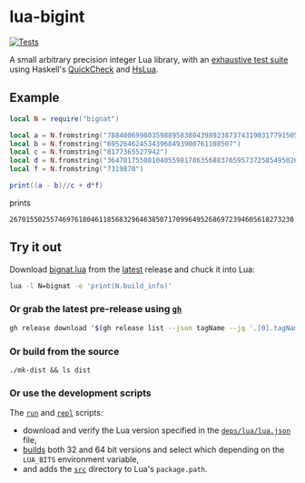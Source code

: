 # lua-bigint
[![Tests](https://github.com/rootmos/lua-bigint/actions/workflows/tests.yaml/badge.svg)](https://github.com/rootmos/lua-bigint/actions/workflows/tests.yaml)

A small arbitrary precision integer Lua library,
with an [exhaustive test suite](tests/src) using Haskell's
[QuickCheck](https://hackage.haskell.org/package/QuickCheck)
and [HsLua](https://hackage.haskell.org/package/hslua).

## Example
```lua
local N = require("bignat")

local a = N.fromstring("78840069980359889583804398923873743190317791505792283599345825435746711")
local b = N.fromstring("6952646245343968493900761108507")
local c = N.fromstring("8177365527942")
local d = N.fromstring("364781755081040559817863568837659573725854950265808819869491980")
local f = N.fromstring("7319870")

print((a - b)//c + d*f)
```
prints
```
2670155025574697618046118568329646385071709964952686972394605618273230
```

## Try it out
Download [bignat.lua](https://github.com/rootmos/lua-bigint/releases/latest/download/bignat.lua)
from the [latest](https://github.com/rootmos/lua-bigint/releases/latest) release
and chuck it into Lua:
```sh
lua -l N=bignat -e 'print(N.build_info)'
```

### Or grab the latest pre-release using [`gh`](https://cli.github.com/manual/gh_release)
```sh
gh release download "$(gh release list --json tagName --jq '.[0].tagName')" --pattern bignat.lua
```

### Or build from the source
```
./mk-dist && ls dist
```

### Or use the development scripts
The [`run`](run) and [`repl`](repl) scripts:
* download and verify the Lua version specified in the [`deps/lua/lua.json`](deps/lua/lua.json) file,
* [builds](deps/lua/build) both 32 and 64 bit versions and select which depending on the `LUA_BITS` environment variable,
* and adds the [`src`](src) directory to Lua's `package.path`.
